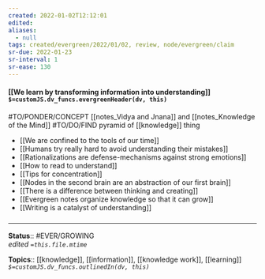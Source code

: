 ```yaml
---
created: 2022-01-02T12:12:01 
edited: 
aliases:
  - null
tags: created/evergreen/2022/01/02, review, node/evergreen/claim
sr-due: 2022-01-23
sr-interval: 1
sr-ease: 130
---
```


#### [[We learn by transforming information into understanding]] `$=customJS.dv_funcs.evergreenHeader(dv, this)`

#TO/PONDER/CONCEPT [[notes_Vidya and Jnana]] and [[notes_Knowledge of the Mind]] 
#TO/DO/FIND pyramid of [[knowledge]] thing
- [[We are confined to the tools of our time]]
- [[Humans try really hard to avoid understanding their mistakes]]
- [[Rationalizations are defense-mechanisms against strong emotions]]
- [[How to read to understand]]
- [[Tips for concentration]]
- [[Nodes in the second brain are an abstraction of our first brain]]
- [[There is a difference between thinking and creating]]
- [[Evergreen notes organize knowledge so that it can grow]]
- [[Writing is a catalyst of understanding]]

### <hr class="footnote"/>

**Status**:: #EVER/GROWING  
*edited `=this.file.mtime`*

**Topics**:: [[knowledge]], [[information]], [[knowledge work]], [[learning]]
*`$=customJS.dv_funcs.outlinedIn(dv, this)`*
